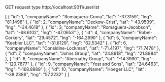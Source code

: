 GET request type
http://localhost:9011/userlist


[
    {
  "id": 1,
        "companyName": "Romaguera-Crona",
        "lat": "-37.3159",
        "lng": "81.1496"
    },
    {
        "id": 2,
        "companyName": "Deckow-Crist",
        "lat": "-43.9509",
        "lng": "-34.4618"
    },
    {
        "id": 3,
        "companyName": "Romaguera-Jacobson",
        "lat": "-68.6102",
        "lng": "-47.0653"
    },
    {
        "id": 4,
        "companyName": "Robel-Corkery",
        "lat": "29.4572",
        "lng": "-164.2990"
    },
    {
        "id": 5,
        "companyName": "Keebler LLC",
        "lat": "-31.8129",
        "lng": "62.5342"
    },
    {
        "id": 6,
        "companyName": "Considine-Lockman",
        "lat": "-71.4197",
        "lng": "71.7478"
    },
    {
        "id": 7,
        "companyName": "Johns Group",
        "lat": "24.8918",
        "lng": "21.8984"
    },
    {
        "id": 8,
        "companyName": "Abernathy Group",
        "lat": "-14.3990",
        "lng": "-120.7677"
    },
    {
        "id": 9,
        "companyName": "Yost and Sons",
        "lat": "24.6463",
        "lng": "-168.8889"
    },
    {
        "id": 10,
        "companyName": "Hoeger LLC",
        "lat": "-38.2386",
        "lng": "57.2232"
    }
]
